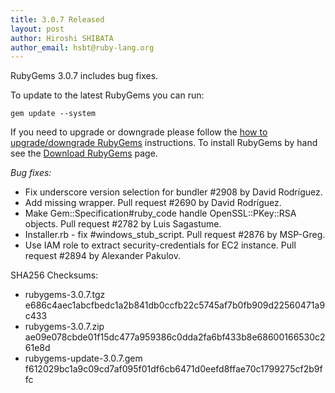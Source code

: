 ```yaml
---
title: 3.0.7 Released
layout: post
author: Hiroshi SHIBATA
author_email: hsbt@ruby-lang.org
---
```


RubyGems 3.0.7 includes bug fixes.

To update to the latest RubyGems you can run:

    gem update --system

If you need to upgrade or downgrade please follow the [how to upgrade/downgrade
RubyGems][upgrading] instructions.  To install RubyGems by hand see the
[Download RubyGems][download] page.

_Bug fixes:_

* Fix underscore version selection for bundler #2908 by David Rodríguez.
* Add missing wrapper. Pull request #2690 by David Rodríguez.
* Make Gem::Specification#ruby_code handle OpenSSL::PKey::RSA objects. Pull request #2782 by Luis Sagastume.
* Installer.rb - fix #windows_stub_script. Pull request #2876 by MSP-Greg.
* Use IAM role to extract security-credentials for EC2 instance. Pull request #2894 by Alexander Pakulov.


SHA256 Checksums:

* rubygems-3.0.7.tgz  
  e686c4aec1abcfbedc1a2b841db0ccfb22c5745af7b0fb909d22560471a9c433
* rubygems-3.0.7.zip  
  ae09e078cbde01f15dc477a959386c0dda2fa6bf433b8e68600166530c261e8d
* rubygems-update-3.0.7.gem  
  f612029bc1a9c09cd7af095f01df6cb6471d0eefd8ffae70c1799275cf2b9ffc


[download]: http://rubygems.org/pages/download
[upgrading]: http://docs.seattlerb.org/rubygems/UPGRADING_rdoc.html

